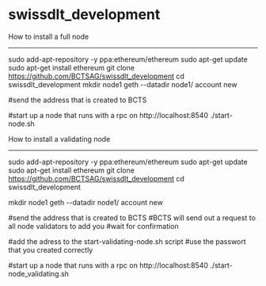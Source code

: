 # swissdlt_development

How to install a full node
*****************************
sudo add-apt-repository -y ppa:ethereum/ethereum
sudo apt-get update
sudo apt-get install ethereum
git clone https://github.com/BCTSAG/swissdlt_development
cd swissdlt_development
mkdir node1
geth --datadir node1/ account new

#send the address that is created to BCTS 

#start up a node that runs with a rpc on http://localhost:8540
./start-node.sh


How to install a validating node
*********************************
sudo add-apt-repository -y ppa:ethereum/ethereum
sudo apt-get update
sudo apt-get install ethereum
git clone https://github.com/BCTSAG/swissdlt_development
cd swissdlt_development

mkdir node1
geth --datadir node1/ account new

#send the address that is created to BCTS 
#BCTS will send out a request to all node validators to add you
#wait for confirmation

#add the adress to the start-validating-node.sh script
#use the passwort that you created correctly

#start up a node that runs with a rpc on http://localhost:8540
./start-node_validating.sh
